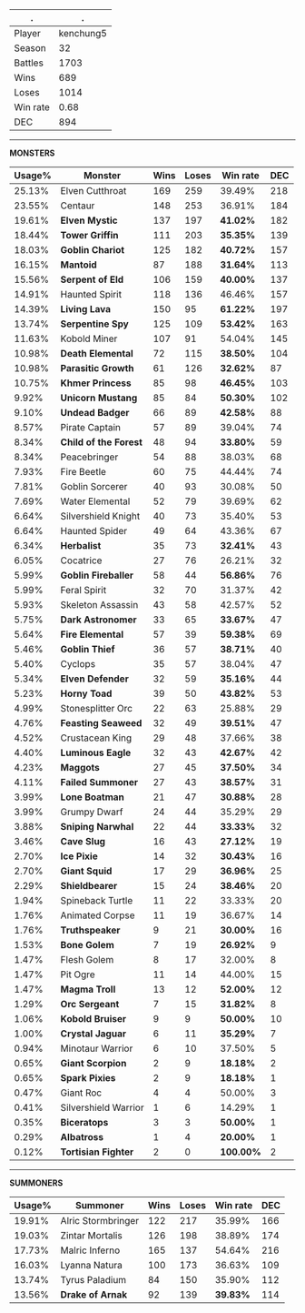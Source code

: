 .|.
|-|-
Player|kenchung5
Season|32
Battles|1703
Wins|689
Loses|1014
Win rate|0.68
DEC|894

---
**MONSTERS**

Usage%|Monster|Wins|Loses|Win rate|DEC|
-|-|-|-|-|-|
25.13%|Elven Cutthroat|169|259|39.49%|218|
23.55%|Centaur|148|253|36.91%|184|
19.61%|**Elven Mystic**|137|197|**41.02%**|182|
18.44%|**Tower Griffin**|111|203|**35.35%**|139|
18.03%|**Goblin Chariot**|125|182|**40.72%**|157|
16.15%|**Mantoid**|87|188|**31.64%**|113|
15.56%|**Serpent of Eld**|106|159|**40.00%**|137|
14.91%|Haunted Spirit|118|136|46.46%|157|
14.39%|**Living Lava**|150|95|**61.22%**|197|
13.74%|**Serpentine Spy**|125|109|**53.42%**|163|
11.63%|Kobold Miner|107|91|54.04%|145|
10.98%|**Death Elemental**|72|115|**38.50%**|104|
10.98%|**Parasitic Growth**|61|126|**32.62%**|87|
10.75%|**Khmer Princess**|85|98|**46.45%**|103|
9.92%|**Unicorn Mustang**|85|84|**50.30%**|102|
9.10%|**Undead Badger**|66|89|**42.58%**|88|
8.57%|Pirate Captain|57|89|39.04%|74|
8.34%|**Child of the Forest**|48|94|**33.80%**|59|
8.34%|Peacebringer|54|88|38.03%|68|
7.93%|Fire Beetle|60|75|44.44%|74|
7.81%|Goblin Sorcerer|40|93|30.08%|50|
7.69%|Water Elemental|52|79|39.69%|62|
6.64%|Silvershield Knight|40|73|35.40%|53|
6.64%|Haunted Spider|49|64|43.36%|67|
6.34%|**Herbalist**|35|73|**32.41%**|43|
6.05%|Cocatrice|27|76|26.21%|32|
5.99%|**Goblin Fireballer**|58|44|**56.86%**|76|
5.99%|Feral Spirit|32|70|31.37%|42|
5.93%|Skeleton Assassin|43|58|42.57%|52|
5.75%|**Dark Astronomer**|33|65|**33.67%**|47|
5.64%|**Fire Elemental**|57|39|**59.38%**|69|
5.46%|**Goblin Thief**|36|57|**38.71%**|40|
5.40%|Cyclops|35|57|38.04%|47|
5.34%|**Elven Defender**|32|59|**35.16%**|44|
5.23%|**Horny Toad**|39|50|**43.82%**|53|
4.99%|Stonesplitter Orc|22|63|25.88%|29|
4.76%|**Feasting Seaweed**|32|49|**39.51%**|47|
4.52%|Crustacean King|29|48|37.66%|38|
4.40%|**Luminous Eagle**|32|43|**42.67%**|42|
4.23%|**Maggots**|27|45|**37.50%**|34|
4.11%|**Failed Summoner**|27|43|**38.57%**|31|
3.99%|**Lone Boatman**|21|47|**30.88%**|28|
3.99%|Grumpy Dwarf|24|44|35.29%|29|
3.88%|**Sniping Narwhal**|22|44|**33.33%**|32|
3.46%|**Cave Slug**|16|43|**27.12%**|19|
2.70%|**Ice Pixie**|14|32|**30.43%**|16|
2.70%|**Giant Squid**|17|29|**36.96%**|25|
2.29%|**Shieldbearer**|15|24|**38.46%**|20|
1.94%|Spineback Turtle|11|22|33.33%|20|
1.76%|Animated Corpse|11|19|36.67%|14|
1.76%|**Truthspeaker**|9|21|**30.00%**|16|
1.53%|**Bone Golem**|7|19|**26.92%**|9|
1.47%|Flesh Golem|8|17|32.00%|8|
1.47%|Pit Ogre|11|14|44.00%|15|
1.47%|**Magma Troll**|13|12|**52.00%**|12|
1.29%|**Orc Sergeant**|7|15|**31.82%**|8|
1.06%|**Kobold Bruiser**|9|9|**50.00%**|10|
1.00%|**Crystal Jaguar**|6|11|**35.29%**|7|
0.94%|Minotaur Warrior|6|10|37.50%|5|
0.65%|**Giant Scorpion**|2|9|**18.18%**|2|
0.65%|**Spark Pixies**|2|9|**18.18%**|1|
0.47%|Giant Roc|4|4|50.00%|3|
0.41%|Silvershield Warrior|1|6|14.29%|1|
0.35%|**Biceratops**|3|3|**50.00%**|1|
0.29%|**Albatross**|1|4|**20.00%**|1|
0.12%|**Tortisian Fighter**|2|0|**100.00%**|2|

---
**SUMMONERS**

Usage%|Summoner|Wins|Loses|Win rate|DEC|
-|-|-|-|-|-|
19.91%|Alric Stormbringer|122|217|35.99%|166|
19.03%|Zintar Mortalis|126|198|38.89%|174|
17.73%|Malric Inferno|165|137|54.64%|216|
16.03%|Lyanna Natura|100|173|36.63%|109|
13.74%|Tyrus Paladium|84|150|35.90%|112|
13.56%|**Drake of Arnak**|92|139|**39.83%**|114|
